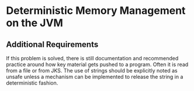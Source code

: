 # Deterministic Memory Management on the JVM




## Additional Requirements

If this problem is solved, there is still documentation and
recommended practice around how key material gets pushed to a
program. Often it is read from a file or from JKS. The use of strings
should be explicitly noted as unsafe unless a mechanism can be
implemented to release the string in a deterministic fashion.
